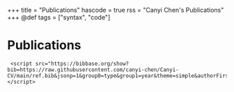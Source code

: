 +++
title = "Publications"
hascode = true
rss = "Canyi Chen's Publications"
+++
@def tags = ["syntax", "code"]

# Publications

<!--
## Publications

1. **Chen, C.**, [Xu, W.](http://stat.ruc.edu.cn/teacher_more.php?id=61&cid=25), & [Zhu L.](http://isbd.ruc.edu.cn/sztd/1300f3797f4e477789514056a51c9dfa.htm) (2022). Distributed Estimation in Heterogeneous Reduced Rank Regression: with Application to Order Determination in Sufficient Dimension Reduction. *[Journal of Multivariate Analysis](https://www.journals.elsevier.com/journal-of-multivariate-analysis)*, *[190(104991)](https://www.sciencedirect.com/journal/journal-of-multivariate-analysis/vol/190/suppl/C)*.  [[Link]](https://doi.org/10.1016/j.jmva.2022.104991), [[PDF]](/static/Publications/Chen2022Distributed%20estimation%20in%20heterogeneous%20reduced%20rank%20regression.pdf).
2. Zhang Y., **Chen, C.**, & [Zhu L.](http://isbd.ruc.edu.cn/sztd/1300f3797f4e477789514056a51c9dfa.htm) (2022). Sliced Independence Test. *[Statistica Sinica](http://www3.stat.sinica.edu.tw/statistica/)*. Accepted. [[Link]](https://doi.org/10.5705/ss.202021.0203), [[PDF]](/static/Publications/Zhang2022Sliced%20Independence%20Test.pdf). 
3. **Chen, C.**, & [Zhu L.](http://isbd.ruc.edu.cn/sztd/1300f3797f4e477789514056a51c9dfa.htm) (2022). Distributed Decoding from Heterogeneous 1-Bit Compressive Measurements. *[Journal of Computational and Graphical Statistics](https://www.tandfonline.com/journals/ucgs20)*. Accepted.  [[Link]](https://doi.org/10.1080/10618600.2022.2118751). 
4. He Y., **Chen, C.**, & [Xu, W.](http://stat.ruc.edu.cn/teacher_more.php?id=61&cid=25) (2022+). Debiased Distributed Quantile Regression in High Dimensions. *[Statistics and Its Interface](https://www.intlpress.com/site/pub/pages/journals/items/sii/_home/_main/index.php)*. Accepted. 
5. **Chen, C.**, [Gu Y.](https://yuwen-gu.netlify.app/), [Zou H.](http://users.stat.umn.edu/~zouxx019/), & [Zhu L.](http://isbd.ruc.edu.cn/sztd/1300f3797f4e477789514056a51c9dfa.htm) (2022+). Distributed Sparse Composite Quantile Regression in Ultrahigh Dimensions. *[Statistica Sinica](http://www3.stat.sinica.edu.tw/statistica/)*. Accepted. [[Link]](https://doi.org/10.5705/ss.202022.0095). 
6. Song P., **Chen C.**, [Lou Y.](https://people.math.osu.edu/lou.8/main.html), Jiang H., Li W., [Zhu L.](http://isbd.ruc.edu.cn/sztd/1300f3797f4e477789514056a51c9dfa.htm). (2020). Assessing Effectiveness of Integrated Strategies for Preventing and Controlling the Outbreak of COVID-19 and Predicting Impact of Opening Exit Channels to Leave Hubei Province. *[Chinese Journal of Applied Probability and Statistics](http://aps.ecnu.edu.cn/EN/volumn/current.shtml)*, 36(3).  
7. **Chen, C.** (2022+). Scalable and Globally Convergent Algorithm for Sufficient Dimension Reduction.  *[Statistics and Its Interface](https://www.intlpress.com/site/pub/pages/journals/items/sii/_home/_main/index.php)*. Accepted. [[Link]](https://doi.org/10.4310/23-SII798).

## Submitted papers

1. **Chen, C.**, Chen B., [Kong L.](https://faculty.bjtu.edu.cn/8316/), & [Zhu L.](http://isbd.ruc.edu.cn/sztd/1300f3797f4e477789514056a51c9dfa.htm) (2022+). Robust Multi-task Learning in High Dimensions under Memory Constraint. Submitted.
2.  Chen B., & **Chen, C.** (2022+). Fast Optimization Methods for High-dimensional Row-sparse Multivariate Quantile Linear Regression. Major Revision at *[Journal of Statistical Computation and Simulation](https://www.tandfonline.com/toc/gscs20/current)*.
3.  **Chen, C.**, & [Zhu L.](http://isbd.ruc.edu.cn/sztd/1300f3797f4e477789514056a51c9dfa.htm) (2022+). Distributed Estimation and Gap-Free  Analysis of Canonical Correlations. 
4. **Chen, C.** (2022+). Robust and Efficient Sparse Learning over Networks: A Decentralized Surrogate Composite Quantile Regression Approach. 
5. **Chen, C.** (2022+). Fast and Robust Low-Rank Learning over Networks: A Decentralized Matrix Quantile  Regression Approach. 

## Working papers


1. **Chen, C.**, & [Zhu L.](http://isbd.ruc.edu.cn/sztd/1300f3797f4e477789514056a51c9dfa.htm) (2022+). Robust and Efficient Matrix Completion for Massive Data. 
2. **Chen, C.**, Chen B. (2022+). Convoluted Support Matrix Machine in High Dimensions.
-->
~~~
 <script src="https://bibbase.org/show?bib=https://raw.githubusercontent.com/canyi-chen/Canyi-CV/main/ref.bib&jsonp=1&group0=type&group1=year&theme=simple&authorFirst=1&fullnames=0&commas=,&showSearch=1&nocache=1"></script> 
~~~
